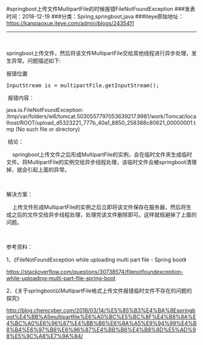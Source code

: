 #springboot上传文件MultipartFile的时候报错FileNotFoundException
###发表时间：2018-12-19
###分类：Spring,springboot,java
###iteye原始地址：<a href="https://kanpiaoxue.iteye.com/admin/blogs/2435411" target="_blank">https://kanpiaoxue.iteye.com/admin/blogs/2435411</a>

---

<div class="iteye-blog-content-contain" style="font-size: 14px;"> 
 <p>&nbsp;</p> 
 <p>springboot上传文件，然后将该文件MultipartFile交给其他线程进行异步处理，发生异常。问题描述如下:</p> 
 <p>报错位置</p> 
 <pre name="code" class="java">InputStream is = multipartFile.getInputStream();</pre> 
 <p>&nbsp;报错内容：</p> 
 <div class="quote_div">
  java.io.FileNotFoundException: /tmp/var/folders/w6/tomcat.5030557797053639217.9981/work/Tomcat/localhost/ROOT/upload_d5323221_777b_40a1_8850_258388c80621_00000001.tmp (No such file or directory)
 </div> 
 <p>&nbsp;结论：</p> 
 <p>&nbsp; &nbsp; springboot上传文件之后形成MultipartFile的实例，会在临时文件夹生成临时文件。将MultipartFile的实例交给异步线程处理，该临时文件会被springboot清理掉，就会引起上面的异常。</p> 
 <p>&nbsp;</p> 
 <p>解决方案：</p> 
 <p>&nbsp; &nbsp; 上传文件形成MultipartFile的实例之后立即将该文件保存在服务器，然后将生成之后的文件交给异步线程处理，处理完该文件删除即可。这样就规避掉了上面的问题。</p> 
 <p>&nbsp;</p> 
 <p>参考资料：</p> 
 <p>1、《FileNotFoundException while uploading multi part file - Spring boot》</p> 
 <p><a href="https://stackoverflow.com/questions/30738574/filenotfoundexception-while-uploading-multi-part-file-spring-boot">https://stackoverflow.com/questions/30738574/filenotfoundexception-while-uploading-multi-part-file-spring-boot</a></p> 
 <p>2、《关于springboot以MultipartFile格式上传文件报错临时文件不存在的问题的探究》</p> 
 <p><a href="http://blog.chemcyber.com/2018/03/14/%E5%85%B3%E4%BA%8Espringboot%E4%BB%A5multipartfile%E6%A0%BC%E5%BC%8F%E4%B8%8A%E4%BC%A0%E6%96%87%E4%BB%B6%E6%8A%A5%E9%94%99%E4%B8%B4%E6%97%B6%E6%96%87%E4%BB%B6%E4%B8%8D%E5%AD%98%E5%9C%A8%E7%9A%84/">http://blog.chemcyber.com/2018/03/14/%E5%85%B3%E4%BA%8Espringboot%E4%BB%A5multipartfile%E6%A0%BC%E5%BC%8F%E4%B8%8A%E4%BC%A0%E6%96%87%E4%BB%B6%E6%8A%A5%E9%94%99%E4%B8%B4%E6%97%B6%E6%96%87%E4%BB%B6%E4%B8%8D%E5%AD%98%E5%9C%A8%E7%9A%84/</a></p> 
 <p>&nbsp;</p> 
 <p>&nbsp;</p> 
</div>